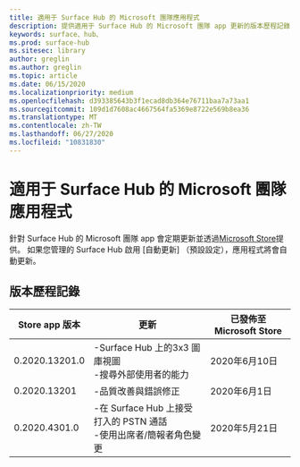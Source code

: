 ```yaml
---
title: 適用于 Surface Hub 的 Microsoft 團隊應用程式
description: 提供適用于 Surface Hub 的 Microsoft 團隊 app 更新的版本歷程記錄
keywords: surface、hub、
ms.prod: surface-hub
ms.sitesec: library
author: greglin
ms.author: greglin
ms.topic: article
ms.date: 06/15/2020
ms.localizationpriority: medium
ms.openlocfilehash: d393385643b3f1ecad8db364e76711baa7a73aa1
ms.sourcegitcommit: 109d1d7608ac4667564fa5369e8722e569b8ea36
ms.translationtype: MT
ms.contentlocale: zh-TW
ms.lasthandoff: 06/27/2020
ms.locfileid: "10831830"
---
```

# 適用于 Surface Hub 的 Microsoft 團隊應用程式 

針對 Surface Hub 的 Microsoft 團隊 app 會定期更新並透過[Microsoft Store](https://www.microsoft.com/store/apps/windows)提供。 如果您管理的 Surface Hub 啟用 [自動更新] （預設設定），應用程式將會自動更新。
 

## 版本歷程記錄
| Store app 版本 | 更新                                                                                         | 已發佈至 Microsoft Store |
| --------------------- | --------------------------------------------------------------------------------------------------- | -------------------------------- |
| 0.2020.13201.0        | -Surface Hub 上的3x3 圖庫視圖<br>-搜尋外部使用者的能力                         | 2020年6月10日<br>            |
| 0.2020.13201          | -品質改善與錯誤修正                                                                | 2020年6月1日<br>          |
| 0.2020.4301.0         | -在 Surface Hub 上接受打入的 PSTN 通話<br>-使用出席者/簡報者角色變更            | 2020年5月21日                     |
